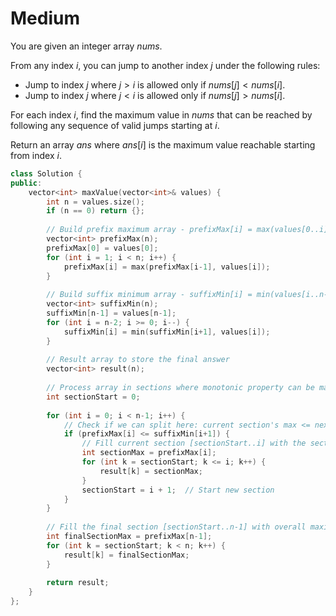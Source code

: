 # Medium

You are given an integer array $nums$.

From any index $i$, you can jump to another index $j$ under the following rules:

- Jump to index $j$ where $j > i$ is allowed only if $nums[j] < nums[i]$.
- Jump to index $j$ where $j < i$ is allowed only if $nums[j] > nums[i]$.

For each index $i$, find the maximum value in $nums$ that can be reached by following any sequence of valid jumps starting at $i$.

Return an array $ans$ where $ans[i]$ is the maximum value reachable starting from index $i$.

```cpp
class Solution {
public:
    vector<int> maxValue(vector<int>& values) {
        int n = values.size();
        if (n == 0) return {};
        
        // Build prefix maximum array - prefixMax[i] = max(values[0..i])
        vector<int> prefixMax(n);
        prefixMax[0] = values[0];
        for (int i = 1; i < n; i++) {
            prefixMax[i] = max(prefixMax[i-1], values[i]);
        }
        
        // Build suffix minimum array - suffixMin[i] = min(values[i..n-1])
        vector<int> suffixMin(n);
        suffixMin[n-1] = values[n-1];
        for (int i = n-2; i >= 0; i--) {
            suffixMin[i] = min(suffixMin[i+1], values[i]);
        }
        
        // Result array to store the final answer
        vector<int> result(n);
        
        // Process array in sections where monotonic property can be maintained
        int sectionStart = 0;
        
        for (int i = 0; i < n-1; i++) {
            // Check if we can split here: current section's max <= next section's min
            if (prefixMax[i] <= suffixMin[i+1]) {
                // Fill current section [sectionStart..i] with the section's maximum
                int sectionMax = prefixMax[i];
                for (int k = sectionStart; k <= i; k++) {
                    result[k] = sectionMax;
                }
                sectionStart = i + 1;  // Start new section
            }
        }
        
        // Fill the final section [sectionStart..n-1] with overall maximum
        int finalSectionMax = prefixMax[n-1];
        for (int k = sectionStart; k < n; k++) {
            result[k] = finalSectionMax;
        }
        
        return result;
    }
};
```
